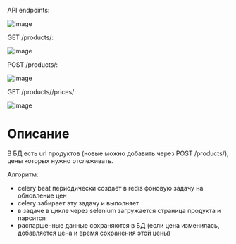API endpoints:

![image](https://user-images.githubusercontent.com/58393514/193333221-4e5d958c-b4e1-4a72-8474-078cc40aaddf.png)

GET /products/:

![image](https://user-images.githubusercontent.com/58393514/193333334-7ad48a21-df7c-4c9f-bd2e-87d112aa062e.png)

POST /products/:

![image](https://user-images.githubusercontent.com/58393514/193333434-3189dbf8-f4db-43b2-986e-247d37f69d02.png)

GET /products/<id>/prices/:

![image](https://user-images.githubusercontent.com/58393514/193333568-0d635c4f-f46c-4a63-8204-94ef58736f48.png)

# Описание

В БД есть url продуктов (новые можно добавить через POST /products/), цены которых нужно отслеживать.

Алгоритм:
  - celery beat периодически создаёт в redis фоновую задачу на обновление цен
  - celery забирает эту задачу и выполняет
  - в задаче в цикле через selenium загружается страница продукта и парсится
  - распаршенные данные сохраняются в БД (если цена изменилась, добавляется цена и время сохранения этой цены)
